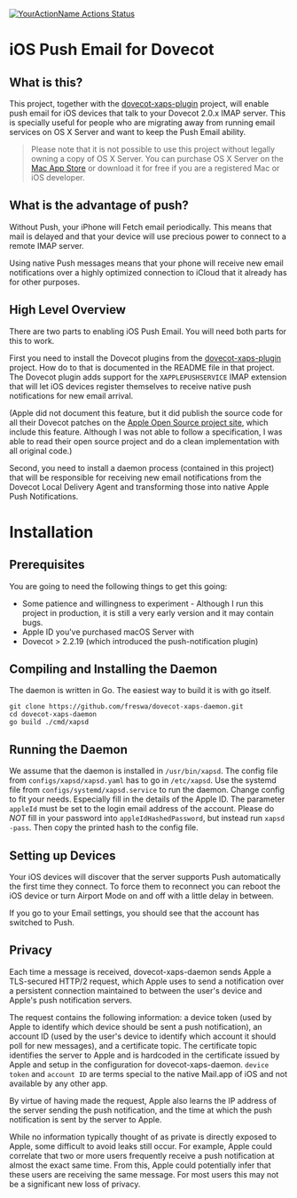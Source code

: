 [![YourActionName Actions Status](https://github.com/freswa/dovecot-xaps-daemon/workflows/Test/badge.svg)](https://github.com/freswa/dovecot-xaps-daemon/actions)

iOS Push Email for Dovecot
==========================

What is this?
-------------

This project, together with the [dovecot-xaps-plugin](https://github.com/freswa/dovecot-xaps-plugin) project, will 
enable push email for iOS devices that talk to your Dovecot 2.0.x IMAP server. This is specially useful for people who 
are migrating away from running email services on OS X Server and want to keep the Push Email ability.

> Please note that it is not possible to use this project without legally owning a copy of OS X Server. You can purchase 
> OS X Server on the [Mac App Store](https://itunes.apple.com/ca/app/os-x-server/id714547929?mt=12) or download it for 
> free if you are a registered Mac or iOS developer.

What is the advantage of push?
------------------------------

Without Push, your iPhone will Fetch email periodically. This means that mail is delayed and that your device will use 
precious power to connect to a remote IMAP server.

Using native Push messages means that your phone will receive new email notifications over a highly optimized connection 
to iCloud that it already has for other purposes.

High Level Overview
-------------------

There are two parts to enabling iOS Push Email. You will need both parts for this to work.

First you need to install the Dovecot plugins from the [dovecot-xaps-plugin](https://github.com/freswa/dovecot-xaps-plugin) 
project. How do to that is documented in the README file in that project. The Dovecot plugin adds support for the `XAPPLEPUSHSERVICE` 
IMAP extension that will let iOS devices register themselves to receive native push notifications for new email arrival.

(Apple did not document this feature, but it did publish the source code for all their Dovecot patches on the 
[Apple Open Source project site](http://www.opensource.apple.com/source/dovecot/dovecot-293/), which include this feature. 
Although I was not able to follow a specification, I was able to read their open source project and do a clean implementation 
with all original code.)

Second, you need to install a daemon process (contained in this project) that will be responsible for receiving new email 
notifications from the Dovecot Local Delivery Agent and transforming those into native Apple Push Notifications.

Installation
============

Prerequisites
-------------

You are going to need the following things to get this going:

* Some patience and willingness to experiment - Although I run this project in production, it is still a very early version and it may contain bugs.
* Apple ID you've purchased macOS Server with
* Dovecot > 2.2.19 (which introduced the push-notification plugin) 

Compiling and Installing the Daemon
-----------------------------------

The daemon is written in Go. The easiest way to build it is with go itself.

```
git clone https://github.com/freswa/dovecot-xaps-daemon.git
cd dovecot-xaps-daemon
go build ./cmd/xapsd
```

Running the Daemon
------------------

We assume that the daemon is installed in `/usr/bin/xapsd`.
The config file from `configs/xapsd/xapsd.yaml` has to go in `/etc/xapsd`.
Use the systemd file from `configs/systemd/xapsd.service` to run the daemon.
Change config to fit your needs.
Especially fill in the details of the Apple ID. 
The parameter `appleId` must be set to the login email address of the account.
Please do _NOT_ fill in your password into `appleIdHashedPassword`, but instead run
`xapsd -pass`. Then copy the printed hash to the config file.


Setting up Devices
------------------

Your iOS devices will discover that the server supports Push automatically the first time they connect. 
To force them to reconnect you can reboot the iOS device or turn Airport Mode on and off with a little delay in between.

If you go to your Email settings, you should see that the account has switched to Push.

Privacy
-------

Each time a message is received, dovecot-xaps-daemon sends Apple a TLS-secured HTTP/2 request, which Apple uses to 
send a notification over a persistent connection maintained to between the user's device and Apple's push notification 
servers.

The request contains the following information: a device token (used by Apple to identify which device should be sent 
a push notification), an account ID (used by the user's device to identify which account it should poll for new messages), 
and a certificate topic. The certificate topic identifies the server to Apple and is hardcoded in the certificate issued 
by Apple and setup in the configuration for dovecot-xaps-daemon. `device token` and `account ID` are terms special to
the native Mail.app of iOS and not available by any other app.

By virtue of having made the request, Apple also learns the IP address of the server sending the push notification, and 
the time at which the push notification is sent by the server to Apple.

While no information typically thought of as private is directly exposed to Apple, some difficult to avoid leaks still occur. 
For example, Apple could correlate that two or more users frequently receive a push notification at almost the exact same time. 
From this, Apple could potentially infer that these users are receiving the same message. For most users this may not be a significant new loss of privacy.
